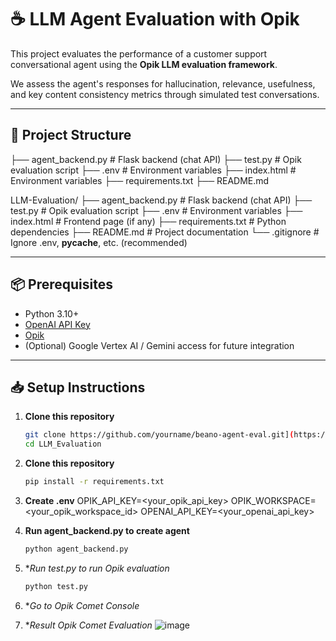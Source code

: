 # ☕ LLM Agent Evaluation with Opik

This project evaluates the performance of a customer support conversational agent  using the **Opik LLM evaluation framework**.

We assess the agent's responses for hallucination, relevance, usefulness, and key content consistency metrics through simulated test conversations.

---

## 📑 Project Structure

├── agent_backend.py # Flask backend (chat API)
├── test.py # Opik evaluation script
├── .env # Environment variables
├── index.html # Environment variables
├── requirements.txt
├── README.md


LLM-Evaluation/
├── agent_backend.py          # Flask backend (chat API)
├── test.py                   # Opik evaluation script
├── .env                      # Environment variables
├── index.html                # Frontend page (if any)
├── requirements.txt          # Python dependencies
├── README.md                 # Project documentation
└── .gitignore                # Ignore .env, __pycache__, etc. (recommended)


---

## 📦 Prerequisites

- Python 3.10+
- [OpenAI API Key](https://platform.openai.com/account/api-keys)
- [Opik](https://docs.opik.ai/)
- (Optional) Google Vertex AI / Gemini access for future integration

---

## 📥 Setup Instructions

1. **Clone this repository**
   ```bash
   git clone https://github.com/yourname/beano-agent-eval.git](https://github.com/iqbal1201/LLM_Evaluation.git
   cd LLM_Evaluation


2. **Clone this repository**
   ```bash
   pip install -r requirements.txt


3. **Create .env**
OPIK_API_KEY=<your_opik_api_key>
OPIK_WORKSPACE=<your_opik_workspace_id>
OPENAI_API_KEY=<your_openai_api_key>


4. **Run agent_backend.py to create agent**
   ```bash
   python agent_backend.py


5. **Run test.py to run Opik evaluation*
   ```bash
   python test.py

6. **Go to Opik Comet Console*
  

7. **Result Opik Comet Evaluation*
   ![image](https://github.com/user-attachments/assets/5e83bd50-26ab-472b-8e9b-f89eda57d993)



